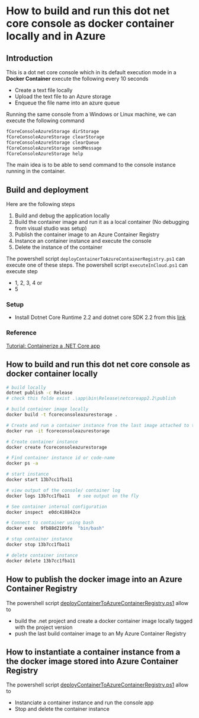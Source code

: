 ﻿# How to build and run this dot net core console as docker container locally and in Azure

## Introduction
This is a dot net core console which in its default execution mode in a 
**Docker Container** execute the following every 10 seconds
- Create a text file locally
- Upload the text file to an Azure storage
- Enqueue the file name into an azure queue

Running the same console from a Windows or Linux machine, we can execute the following command

```bash
fCoreConsoleAzureStorage dirStorage
fCoreConsoleAzureStorage clearStorage
fCoreConsoleAzureStorage clearQueue
fCoreConsoleAzureStorage sendMessage
fCoreConsoleAzureStorage help
```

The main idea is to be able to send command to the console instance running in the container.


## Build and deployment

Here are the following steps 

1. Build and debug the application locally
1. Build the container image and run it as a local container (No debugging from visual studio was setup)
1. Publish the container image to an Azure Container Registry
1. Instance an container instance and execute the console
1. Delete the instance of the container 

The powershell script `deployContainerToAzureContainerRegistry.ps1` can execute one of these steps.
The powershell script `executeInCloud.ps1` can execute step
- 1, 2, 3, 4 or
- 5

### Setup

- Install Dotnet Core Runtime 2.2 and dotnet core SDK 2.2 from this [link](https://dotnet.microsoft.com/download)

### Reference

[Tutorial: Containerize a .NET Core app](https://docs.microsoft.com/en-us/dotnet/core/docker/build-container)

## How to build and run this dot net core console as docker container locally 

```bash
# build locally
dotnet publish -c Release
# check this folde exist .\app\bin\Release\netcoreapp2.2\publish

# build container image locally
docker build -t fcoreconsoleazurestorage .

# Create and run a container instance from the last image attached to the current console
docker run -it fcoreconsoleazurestorage

# Create container instance
docker create fcoreconsoleazurestorage

# Find container instance id or code-name
docker ps -a

# start instance
docker start 13b7cc1fba11   

# view output of the console/ container log
docker logs 13b7cc1fba11   # see output on the fly

# See container internal configuration
docker inspect  e0dc418842ce

# Connect to container using bash
docker exec  9fb88d2109fe  "bin/bash"

# stop container instance
docker stop 13b7cc1fba11   

# delete container instance
docker delete 13b7cc1fba11   
```

## How to publish the docker image into an Azure Container Registry
The powershell script [deployContainerToAzureContainerRegistry.ps1](./deployContainerToAzureContainerRegistry.ps1) allow
to 
- build the .net project and create a docker container image locally tagged with the project version
- push the last build container image to an My Azure Container Registry

## How to instantiate a container instance from a the docker image stored into Azure Container Registry
The powershell script [deployContainerToAzureContainerRegistry.ps1](./deployContainerToAzureContainerRegistry.ps1) allow
to 
- Instanciate a container instance and run the console app
- Stop and delete the container instance
